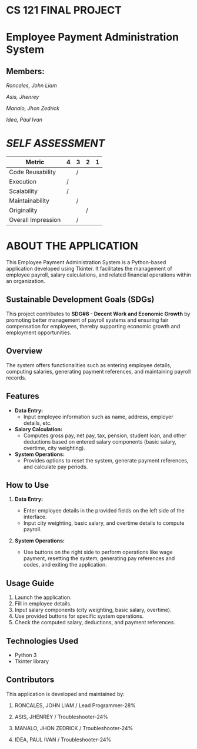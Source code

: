# CS 121 FINAL PROJECT
# Employee Payment Administration System

## Members:

*Roncales, John Liam*

*Asis, Jhenrey*

*Manalo, Jhon Zedrick*

*Idea, Paul Ivan*

# *SELF ASSESSMENT*
| Metric  |  4 | 3  | 2  |  1 |
|---|---|---|---|---|
| Code Reusability  |   | / |   |   |
| Execution | /  |   |   |   |
| Scalability  | /  |   |   |   |
| Maintainability  |   |  / |   |   |
| Originality  |  |  |  / |   |
| Overall Impression    |  | /  |   |


# ABOUT THE APPLICATION
This Employee Payment Administration System is a Python-based application developed using Tkinter. It facilitates the management of employee payroll, salary calculations, and related financial operations within an organization.
## Sustainable Development Goals (SDGs)

This project contributes to **SDG#8 - Decent Work and Economic Growth** by promoting better management of payroll systems and ensuring fair compensation for employees, thereby supporting economic growth and employment opportunities.

## Overview

The system offers functionalities such as entering employee details, computing salaries, generating payment references, and maintaining payroll records.

## Features

- **Data Entry:**
  - Input employee information such as name, address, employer details, etc.
- **Salary Calculation:**
  - Computes gross pay, net pay, tax, pension, student loan, and other deductions based on entered salary components (basic salary, overtime, city weighting).
- **System Operations:**
  - Provides options to reset the system, generate payment references, and calculate pay periods.

## How to Use

1. **Data Entry:**
   - Enter employee details in the provided fields on the left side of the interface.
   - Input city weighting, basic salary, and overtime details to compute payroll.
   
2. **System Operations:**
   - Use buttons on the right side to perform operations like wage payment, resetting the system, generating pay references and codes, and exiting the application.

## Usage Guide

1. Launch the application.
2. Fill in employee details.
3. Input salary components (city weighting, basic salary, overtime).
4. Use provided buttons for specific system operations.
5. Check the computed salary, deductions, and payment references.

## Technologies Used

- Python 3
- Tkinter library



## Contributors

This application is developed and maintained by:

1. RONCALES, JOHN LIAM / Lead Programmer-28%

2. ASIS, JHENREY / Troubleshooter-24%

3. MANALO, JHON ZEDRICK / Troubleshooter-24%

4. IDEA, PAUL IVAN / Troubleshooter-24%


